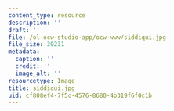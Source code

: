 ```yaml
---
content_type: resource
description: ''
draft: ''
file: /ol-ocw-studio-app/ocw-www/siddiqui.jpg
file_size: 39231
metadata:
  caption: ''
  credit: ''
  image_alt: ''
resourcetype: Image
title: siddiqui.jpg
uid: cf808ef4-7f5c-4576-8680-4b319f6f0c1b
---
```

